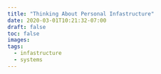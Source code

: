 ```yaml
---
title: "Thinking About Personal Infastructure"
date: 2020-03-01T10:21:32-07:00
draft: false
toc: false
images:
tags:
  - infastructure
  - systems
---
```


